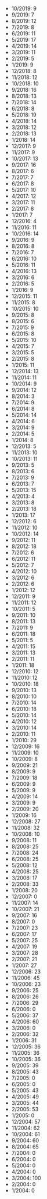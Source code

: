 *  10/2019: 9
*  9/2019: 7
*  8/2019: 12
*  7/2019: 8
*  6/2019: 11
*  5/2019: 17
*  4/2019: 14
*  3/2019: 11
*  2/2019: 5
*  1/2019: 9
*  12/2018: 8
*  11/2018: 12
*  10/2018: 10
*  9/2018: 16
*  8/2018: 13
*  7/2018: 14
*  6/2018: 8
*  5/2018: 19
*  4/2018: 14
*  3/2018: 12
*  2/2018: 13
*  1/2018: 14
*  12/2017: 9
*  11/2017: 9
*  10/2017: 13
*  9/2017: 16
*  8/2017: 6
*  7/2017: 7
*  6/2017: 8
*  5/2017: 10
*  4/2017: 12
*  3/2017: 11
*  2/2017: 8
*  1/2017: 7
*  12/2016: 4
*  11/2016: 11
*  10/2016: 14
*  9/2016: 9
*  8/2016: 8
*  7/2016: 7
*  6/2016: 10
*  5/2016: 11
*  4/2016: 13
*  3/2016: 6
*  2/2016: 5
*  1/2016: 9
*  12/2015: 11
*  11/2015: 8
*  10/2015: 10
*  9/2015: 8
*  8/2015: 6
*  7/2015: 9
*  6/2015: 8
*  5/2015: 10
*  4/2015: 7
*  3/2015: 5
*  2/2015: 8
*  1/2015: 11
*  12/2014: 13
*  11/2014: 11
*  10/2014: 9
*  9/2014: 12
*  8/2014: 3
*  7/2014: 9
*  6/2014: 8
*  5/2014: 14
*  4/2014: 6
*  3/2014: 9
*  2/2014: 5
*  1/2014: 8
*  12/2013: 5
*  11/2013: 10
*  10/2013: 11
*  9/2013: 5
*  8/2013: 6
*  7/2013: 9
*  6/2013: 7
*  5/2013: 15
*  4/2013: 4
*  3/2013: 8
*  2/2013: 18
*  1/2013: 17
*  12/2012: 6
*  11/2012: 10
*  10/2012: 14
*  9/2012: 11
*  8/2012: 18
*  7/2012: 6
*  6/2012: 11
*  5/2012: 7
*  4/2012: 10
*  3/2012: 6
*  2/2012: 6
*  1/2012: 12
*  12/2011: 9
*  11/2011: 12
*  10/2011: 5
*  9/2011: 10
*  8/2011: 13
*  7/2011: 9
*  6/2011: 18
*  5/2011: 5
*  4/2011: 15
*  3/2011: 13
*  2/2011: 11
*  1/2011: 18
*  12/2010: 12
*  11/2010: 12
*  10/2010: 18
*  9/2010: 13
*  8/2010: 10
*  7/2010: 14
*  6/2010: 18
*  5/2010: 14
*  4/2010: 12
*  3/2010: 14
*  2/2010: 11
*  1/2010: 29
*  12/2009: 16
*  11/2009: 10
*  10/2009: 8
*  9/2009: 21
*  8/2009: 9
*  7/2009: 18
*  6/2009: 9
*  5/2009: 9
*  4/2009: 14
*  3/2009: 9
*  2/2009: 20
*  1/2009: 16
*  12/2008: 27
*  11/2008: 32
*  10/2008: 10
*  9/2008: 11
*  8/2008: 25
*  7/2008: 24
*  6/2008: 25
*  5/2008: 12
*  4/2008: 25
*  3/2008: 17
*  2/2008: 33
*  1/2008: 20
*  12/2007: 0
*  11/2007: 14
*  10/2007: 21
*  9/2007: 16
*  8/2007: 0
*  7/2007: 23
*  6/2007: 17
*  5/2007: 25
*  4/2007: 19
*  3/2007: 28
*  2/2007: 21
*  1/2007: 27
*  12/2006: 23
*  11/2006: 45
*  10/2006: 23
*  9/2006: 25
*  8/2006: 26
*  7/2006: 29
*  6/2006: 0
*  5/2006: 37
*  4/2006: 60
*  3/2006: 0
*  2/2006: 32
*  1/2006: 31
*  12/2005: 36
*  11/2005: 36
*  10/2005: 36
*  9/2005: 39
*  8/2005: 43
*  7/2005: 0
*  6/2005: 0
*  5/2005: 43
*  4/2005: 49
*  3/2005: 44
*  2/2005: 53
*  1/2005: 0
*  12/2004: 57
*  11/2004: 62
*  10/2004: 61
*  9/2004: 60
*  8/2004: 65
*  7/2004: 0
*  6/2004: 0
*  5/2004: 0
*  4/2004: 0
*  3/2004: 100
*  2/2004: 0
*  1/2004: 0